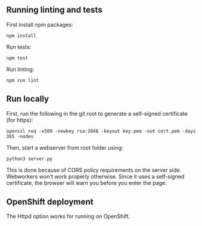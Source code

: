 ## Running linting and tests

First install npm packages:
~~~
npm install
~~~

Run tests:
~~~
npm test
~~~

Run linting:
~~~
npm run lint
~~~

## Run locally

First, run the following in the git root to generate a self-signed certificate (for https):

~~~
openssl req -x509 -newkey rsa:2048 -keyout key.pem -out cert.pem -days 365 -nodes
~~~

Then, start a webserver from root folder using:

~~~
python3 server.py
~~~

This is done because of CORS policy requirements on the server side. Webworkers won't work properly otherwise.
Since it uses a self-signed certificate, the browser will warn you before you enter the page.

## OpenShift deployment

The Httpd option works for running on OpenShift.

